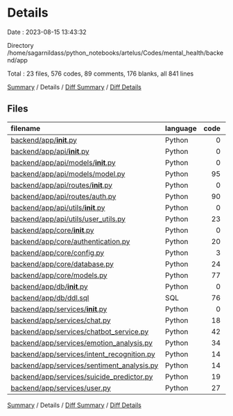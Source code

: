 # Details

Date : 2023-08-15 13:43:32

Directory /home/sagarnildass/python_notebooks/artelus/Codes/mental_health/backend/app

Total : 23 files,  576 codes, 89 comments, 176 blanks, all 841 lines

[Summary](results.md) / Details / [Diff Summary](diff.md) / [Diff Details](diff-details.md)

## Files
| filename | language | code | comment | blank | total |
| :--- | :--- | ---: | ---: | ---: | ---: |
| [backend/app/__init__.py](/backend/app/__init__.py) | Python | 0 | 0 | 1 | 1 |
| [backend/app/api/__init__.py](/backend/app/api/__init__.py) | Python | 0 | 0 | 1 | 1 |
| [backend/app/api/models/__init__.py](/backend/app/api/models/__init__.py) | Python | 0 | 0 | 1 | 1 |
| [backend/app/api/models/model.py](/backend/app/api/models/model.py) | Python | 95 | 8 | 30 | 133 |
| [backend/app/api/routes/__init__.py](/backend/app/api/routes/__init__.py) | Python | 0 | 0 | 1 | 1 |
| [backend/app/api/routes/auth.py](/backend/app/api/routes/auth.py) | Python | 90 | 10 | 22 | 122 |
| [backend/app/api/utils/__init__.py](/backend/app/api/utils/__init__.py) | Python | 0 | 0 | 1 | 1 |
| [backend/app/api/utils/user_utils.py](/backend/app/api/utils/user_utils.py) | Python | 23 | 1 | 3 | 27 |
| [backend/app/core/__init__.py](/backend/app/core/__init__.py) | Python | 0 | 0 | 1 | 1 |
| [backend/app/core/authentication.py](/backend/app/core/authentication.py) | Python | 20 | 1 | 3 | 24 |
| [backend/app/core/config.py](/backend/app/core/config.py) | Python | 3 | 1 | 1 | 5 |
| [backend/app/core/database.py](/backend/app/core/database.py) | Python | 24 | 2 | 8 | 34 |
| [backend/app/core/models.py](/backend/app/core/models.py) | Python | 77 | 7 | 23 | 107 |
| [backend/app/db/__init__.py](/backend/app/db/__init__.py) | Python | 0 | 0 | 1 | 1 |
| [backend/app/db/ddl.sql](/backend/app/db/ddl.sql) | SQL | 76 | 7 | 11 | 94 |
| [backend/app/services/__init__.py](/backend/app/services/__init__.py) | Python | 0 | 0 | 1 | 1 |
| [backend/app/services/chat.py](/backend/app/services/chat.py) | Python | 18 | 4 | 6 | 28 |
| [backend/app/services/chatbot_service.py](/backend/app/services/chatbot_service.py) | Python | 42 | 21 | 12 | 75 |
| [backend/app/services/emotion_analysis.py](/backend/app/services/emotion_analysis.py) | Python | 34 | 10 | 15 | 59 |
| [backend/app/services/intent_recognition.py](/backend/app/services/intent_recognition.py) | Python | 14 | 4 | 9 | 27 |
| [backend/app/services/sentiment_analysis.py](/backend/app/services/sentiment_analysis.py) | Python | 14 | 4 | 8 | 26 |
| [backend/app/services/suicide_predictor.py](/backend/app/services/suicide_predictor.py) | Python | 19 | 4 | 8 | 31 |
| [backend/app/services/user.py](/backend/app/services/user.py) | Python | 27 | 5 | 9 | 41 |

[Summary](results.md) / Details / [Diff Summary](diff.md) / [Diff Details](diff-details.md)